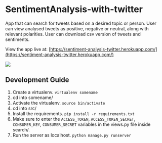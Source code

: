 # SentimentAnalysis-with-twitter

App that can search for tweets based on a desired topic or person. User can view analysed tweets as positive, negative or neutral, along with relevant polarities. User can download csv version of tweets and sentiments.

View the app live at: [https://sentiment-analysis-twitter.herokuapp.com/](https://sentiment-analysis-twitter.herokuapp.com/)

[![](http://i.imgur.com/jRC0KkR.jpg)](https://{http://imgur.com/jRC0KkR})

## Development Guide

1. Create a virtualenv. `virtualenv somename`
2. cd into somename/
3. Activate the virtualenv. `source bin/activate`
4. cd into src/
5. Install the requirements. `pip install -r requirements.txt`
6. Make sure to enter the `ACCESS_TOKEN`, `ACCESS_TOKEN_SECRET`, `CONSUMER_KEY`, `CONSUMER_SECRET` variables in the views.py file inside search/.
7. Run the server as localhost. `python manage.py runserver`


